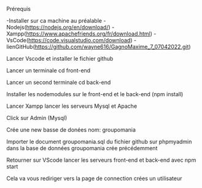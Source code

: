 Prérequis 

-Installer sur ca machine au préalable 
	-Nodejs(https://nodejs.org/en/download/)
	-Xampp(https://www.apachefriends.org/fr/download.html)
	-VsCode(https://code.visualstudio.com/download)	
	-lienGitHub(https://github.com/wayne616/GagnoMaxime_7_07042022.git)

Lancer Vscode et installer le fichier github

Lancer un terminale cd front-end 

Lancer un second terminale cd back-end

Installer les nodemodules sur le front-end et le back-end (npm install)

Lancer Xampp lancer les serveurs Mysql et Apache 

Click sur Admin (Mysql)

Crée une new basse de donées nom: groupomania

Importer le document groupomania.sql du fichier github sur phpmyadmin dans la base de données groupomania crée précédemment

Retourner sur VScode lancer les serveurs front-end et back-end avec npm start

Cela va vous rediriger vers la page de connection crées un utilisateur 
